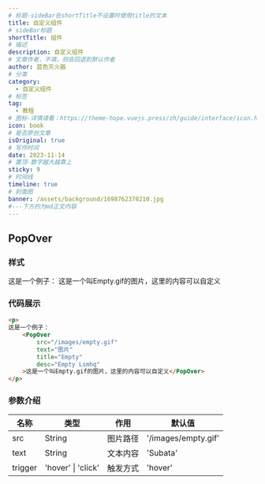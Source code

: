 ```yaml
---
# 标题-sideBar在shortTitle不设置时使用title的文本
title: 自定义组件
# sideBar标题
shortTitle: 组件
# 描述
description: 自定义组件
# 文章作者，不填，则会回退到默认作者
author: 蓝色灭火器
# 分类
category: 
  - 自定义组件
# 标签
tag: 
  - 教程
# 图标-详情请看：https://theme-hope.vuejs.press/zh/guide/interface/icon.html
icon: book
# 是否原创文章
isOriginal: true
# 写作时间
date: 2023-11-14
# 置顶-数字越大越靠上
sticky: 9
# 时间线
timeline: true
# 封面图
banner: /assets/background/1698762378210.jpg
#---下方的为md正文内容
---
```


## PopOver

### 样式

<p>
这是一个例子：
    <PopOver
        src="/images/empty.gif"
        text="图片"
        title="Empty"
        desc="Empty Lsmhq"
    >这是一个叫Empty.gif的图片，这里的内容可以自定义</PopOver>
</p>

### 代码展示

```md
<p>
这是一个例子：
    <PopOver
        src="/images/empty.gif"
        text="图片"
        title="Empty"
        desc="Empty Lsmhq"
    >这是一个叫Empty.gif的图片，这里的内容可以自定义</PopOver>
</p>
```

### 参数介绍

名称|类型|作用|默认值
-|-|-|-
src|String|图片路径|'/images/empty.gif'
text|String|文本内容|'Subata'
trigger|'hover' \| 'click'|触发方式|'hover'
